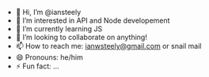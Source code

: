 - 👋 Hi, I’m @iansteely
- 👀 I’m interested in API and Node developement
- 🌱 I’m currently learning JS
- 💞️ I’m looking to collaborate on anything!
- 📫 How to reach me: ianwsteely@gmail.com or snail mail
- 😄 Pronouns: he/him
- ⚡ Fun fact: ...

<!---
iansteely/iansteely is a ✨ special ✨ repository because its `README.md` (this file) appears on your GitHub profile.
You can click the Preview link to take a look at your changes.
--->
